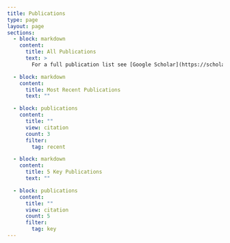 ```yaml
---
title: Publications
type: page
layout: page
sections:
  - block: markdown
    content:
      title: All Publications
      text: >
        For a full publication list see [Google Scholar](https://scholar.google.de/citations?user=S56rRf8AAAAJ&hl=de).

  - block: markdown
    content:
      title: Most Recent Publications
      text: ""

  - block: publications
    content:
      title: ""
      view: citation
      count: 3
      filter:
        tag: recent

  - block: markdown
    content:
      title: 5 Key Publications
      text: ""

  - block: publications
    content:
      title: ""
      view: citation
      count: 5
      filter:
        tag: key
---
```

